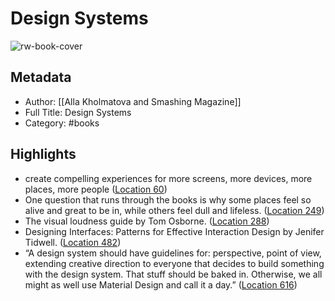 # Design Systems

![rw-book-cover](https://images-na.ssl-images-amazon.com/images/I/51hI9AArXHL._SL200_.jpg)

## Metadata
- Author: [[Alla Kholmatova and Smashing Magazine]]
- Full Title: Design Systems
- Category: #books

## Highlights
- create compelling experiences for more screens, more devices, more places, more people ([Location 60](https://readwise.io/to_kindle?action=open&asin=B076H49W1G&location=60))
- One question that runs through the books is why some places feel so alive and great to be in, while others feel dull and lifeless. ([Location 249](https://readwise.io/to_kindle?action=open&asin=B076H49W1G&location=249))
- The visual loudness guide by Tom Osborne. ([Location 288](https://readwise.io/to_kindle?action=open&asin=B076H49W1G&location=288))
- Designing Interfaces: Patterns for Effective Interaction Design by Jenifer Tidwell. ([Location 482](https://readwise.io/to_kindle?action=open&asin=B076H49W1G&location=482))
- “A design system should have guidelines for: perspective, point of view, extending creative direction to everyone that decides to build something with the design system. That stuff should be baked in. Otherwise, we all might as well use Material Design and call it a day.” ([Location 616](https://readwise.io/to_kindle?action=open&asin=B076H49W1G&location=616))
